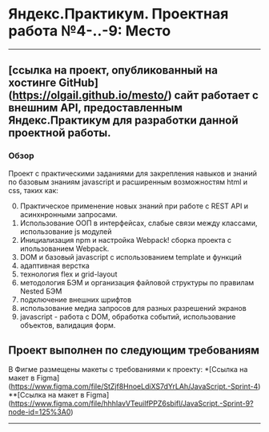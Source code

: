 # Яндекс.Практикум. Проектная работа №4-..-9: Место

------------------------------
[ссылка на проект, опубликованный на хостинге GitHub] (https://olgail.github.io/mesto/)
сайт работает с внешним API, предоставленным Яндекс.Практикум для разработки данной проектной работы.
------------------------------
### Обзор

Проект с практическими заданиями для закрепления навыков и знаний по базовым знаниям javascript и расширенным возможностям html и css, таких как:

0. Практическое применение новых знаний при работе с REST API и асинхнронными запросами.
1. Использование ООП в интерфейсах, слабые связи между классами, использование js модулей
2. Инициализация npm и настройка Webpack! сборка проекта с ипользованием Webpack.
3. DOM и базовый javascript с использованием template и функций
4. адаптивная верстка
5. технология flex и grid-layout
6. методология БЭМ и организация файловой структуры по правилам Nested БЭМ
7. подключение внешних шрифтов
8. использование медиа запросов для разных разрешений экранов
9. javascript - работа с DOM, обработка событий, использование объектов, валидация форм.



**Проект выполнен по следующим требованиям**
------------------------------
В Фигме размещены макеты с требованиями к проекту:
*[Ссылка на макет в Figma] (https://www.figma.com/file/StZjf8HnoeLdiXS7dYrLAh/JavaScript.-Sprint-4)
**[Ссылка на макет в Figma] (https://www.figma.com/file/hhhIavVTeuilfPPZ6sbifl/JavaScript.-Sprint-9?node-id=125%3A0)


-----------------------------------------------
